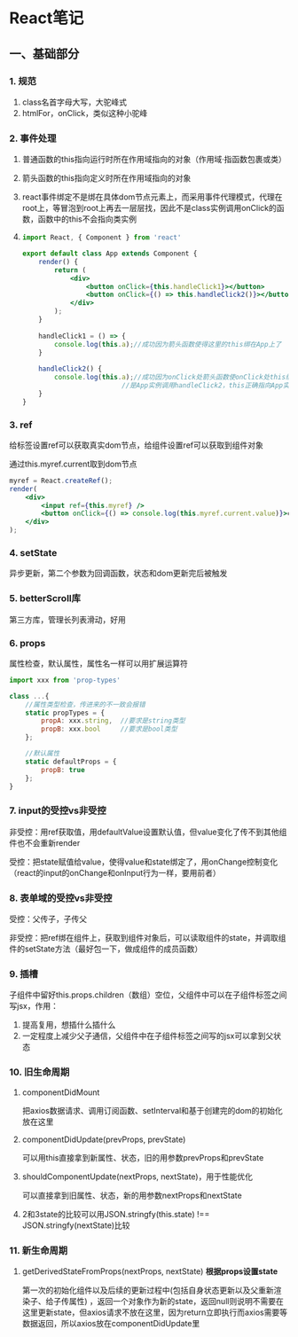 # React笔记

## 一、基础部分

### 1. 规范

1. class名首字母大写，大驼峰式
2. htmlFor，onClick，类似这种小驼峰 



### 2. 事件处理

1. 普通函数的this指向运行时所在作用域指向的对象（作用域·指函数包裹或类）

2. 箭头函数的this指向定义时所在作用域指向的对象

3. react事件绑定不是绑在具体dom节点元素上，而采用事件代理模式，代理在root上，等冒泡到root上再去一层层找，因此不是class实例调用onClick的函数，函数中的this不会指向类实例

4. ```jsx
   import React, { Component } from 'react'
   
   export default class App extends Component {
       render() {
           return (
               <div>
                   <button onClick={this.handleClick1}></button>
                   <button onClick={() => this.handleClick2()}></button>
               </div>
           );
       }
       
       handleClick1 = () => {
           console.log(this.a);//成功因为箭头函数使得这里的this绑在App上了
       }
       
       handleClick2() {
           console.log(this.a);//成功因为onClick处箭头函数使onClick处this绑在App上
           					//是App实例调用handleClick2，this正确指向App实例
       }
   }
   ```

   

### 3. ref

给标签设置ref可以获取真实dom节点，给组件设置ref可以获取到组件对象

通过this.myref.current取到dom节点

```jsx
myref = React.createRef();
render(
    <div>
        <input ref={this.myref} />
        <button onClick={() => console.log(this.myref.current.value)}>click</button>
    </div>
);
```



### 4. setState

异步更新，第二个参数为回调函数，状态和dom更新完后被触发



### 5. betterScroll库

第三方库，管理长列表滑动，好用



### 6. props

属性检查，默认属性，属性名一样可以用扩展运算符

```jsx
import xxx from 'prop-types'

class ...{
    //属性类型检查，传进来的不一致会报错
    static propTypes = {
    	propA: xxx.string,	//要求是string类型
    	propB: xxx.bool		//要求是bool类型
	};

	//默认属性
	static defaultProps = {
        propB: true
    };
}
```



### 7. input的受控vs非受控

非受控：用ref获取值，用defaultValue设置默认值，但value变化了传不到其他组件也不会重新render

受控：把state赋值给value，使得value和state绑定了，用onChange控制变化（react的input的onChange和onInput行为一样，要用前者）



### 8. 表单域的受控vs非受控

受控：父传子，子传父

非受控：把ref绑在组件上，获取到组件对象后，可以读取组件的state，并调取组件的setState方法（最好包一下，做成组件的成员函数）



### 9. 插槽

子组件中留好this.props.children（数组）空位，父组件中可以在子组件标签之间写jsx，作用：

1. 提高复用，想插什么插什么
2. 一定程度上减少父子通信，父组件中在子组件标签之间写的jsx可以拿到父状态



### 10. 旧生命周期

1. componentDidMount

   把axios数据请求、调用订阅函数、setInterval和基于创建完的dom的初始化放在这里

2. componentDidUpdate(prevProps, prevState)

   可以用this直接拿到新属性、状态，旧的用参数prevProps和prevState

3. shouldComponentUpdate(nextProps, nextState)，用于性能优化

   可以直接拿到旧属性、状态，新的用参数nextProps和nextState

4. 2和3state的比较可以用JSON.stringfy(this.state) !== JSON.stringfy(nextState)比较



### 11. 新生命周期

1. getDerivedStateFromProps(nextProps, nextState) **根据props设置state**

   第一次的初始化组件以及后续的更新过程中(包括自身状态更新以及父重新渲染子、给子传属性) ，返回一个对象作为新的state，返回null则说明不需要在这里更新state，但axios请求不放在这里，因为return立即执行而axios需要等数据返回，所以axios放在componentDidUpdate里 

